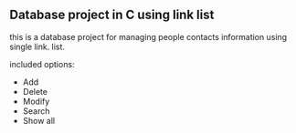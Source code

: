 ## Database project in C using link list
this is a database project for managing people contacts information using single link. list.


included options:

* Add
* Delete
* Modify
* Search
* Show all 
